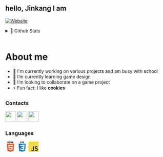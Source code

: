 ## hello, Jinkang I am

[<img alt="Website" src="https://img.shields.io/website?down_message=OFFLINE&label=My%20Portfolio&style=for-the-badge&up_message=ONLINE&url=https%3A%2F%2Fjinkang-0.github.io%2FPortfolio%2F">](https://jinkang-0.github.io/Portfolio/)

<details>

  <summary>📝 Github Stats</summary>

  <a href="https://github.com/anuraghazra/github-readme-stats">
    <img src="https://github-readme-stats.vercel.app/api?username=jinkang-0&theme=tokyonight&hide=prs&show_icons=true">
  </a>

  <a href="https://github.com/anuraghazra/github-readme-stats">
    <img src="https://github-readme-stats.vercel.app/api/top-langs/?username=jinkang-0&layout=compact&theme=tokyonight">
  </a>

</details>

<br>

# About me
- 🔭 I'm currently working on various projects and am busy with school
- 🌱 I’m currently learning game design
- 👯 I’m looking to collaborate on a game project
- ⚡ Fun fact: I like **cookies**

### Contacts
[<img height="32" width="32" src="https://cdn.jsdelivr.net/npm/simple-icons@v3/icons/instagram.svg" />](https://instagram.com/zdrm0/)
[<img height="32" width="32" src="https://cdn.jsdelivr.net/npm/simple-icons@v3/icons/linkedin.svg" />](https://www.linkedin.com/in/jinkang-fang-64b6021b3/)
[<img height="32" width="32" src="https://cdn.jsdelivr.net/npm/simple-icons@v3/icons/gmail.svg" />](https://www.linkedin.com/in/jinkang-fang-64b6021b3/)

### Languages
<img height="32" width="32" src="https://raw.githubusercontent.com/github/explore/80688e429a7d4ef2fca1e82350fe8e3517d3494d/topics/html/html.png">
<img height="32" width="32" src="https://raw.githubusercontent.com/github/explore/80688e429a7d4ef2fca1e82350fe8e3517d3494d/topics/css/css.png">
<img height="32" width="32" src="https://raw.githubusercontent.com/github/explore/80688e429a7d4ef2fca1e82350fe8e3517d3494d/topics/javascript/javascript.png">
